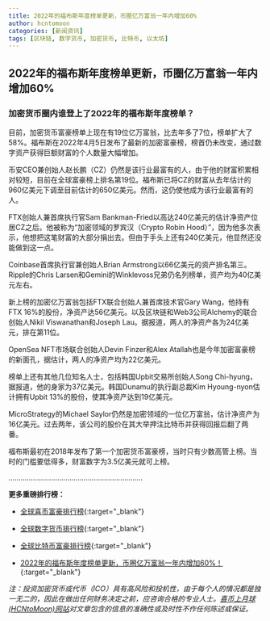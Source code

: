 ```yaml
---
title: 2022年的福布斯年度榜单更新，币圈亿万富翁一年内增加60%
author: hcntomoon
categories: [新闻资讯]
tags: [区块链, 数字货币, 加密货币, 比特币, 以太坊]
---
```



## 2022年的福布斯年度榜单更新，币圈亿万富翁一年内增加60%

### 加密货币圈内谁登上了2022年的福布斯年度榜单？

目前，加密货币富豪榜单上现在有19位亿万富翁，比去年多了7位，榜单扩大了58%。福布斯在2022年4月5日发布了最新的加密富豪榜，榜首仍未改变，通过数字资产获得巨额财富的个人数量大幅增加。

币安CEO兼创始人赵长鹏（CZ）仍然是该行业最富有的人，由于他的财富积累相对较短，目前在全球富豪榜上排名第19位。福布斯已将CZ的财富从去年估计的960亿美元下调至目前估计的650亿美元。然而，这仍使他成为该行业最富有的人。

FTX创始人兼首席执行官Sam Bankman-Fried以高达240亿美元的估计净资产位居CZ之后。他被称为“加密领域的罗宾汉（Crypto Robin Hood）”，因为他多次表示，他想把这笔财富的大部分捐出去。但由于手头上还有240亿美元，他显然还没能做到这一点。

Coinbase首席执行官兼创始人Brian Armstrong以66亿美元的资产排名第三。Ripple的Chris Larsen和Gemini的Winklevoss兄弟仍名列榜单，资产均为40亿美元左右。

新上榜的加密亿万富翁包括FTX联合创始人兼首席技术官Gary Wang，他持有FTX 16%的股份，净资产达56亿美元。以及区块链和Web3公司Alchemy的联合创始人Nikil Viswanathan和Joseph Lau。据报道，两人的净资产各为24亿美元，排在第11位。

OpenSea NFT市场联合创始人Devin Finzer和Alex Atallah也是今年加密富豪榜的新面孔，据估计，两人的净资产均为22亿美元。

榜单上还有其他几位知名人士，包括韩国Upbit交易所创始人Song Chi-hyung，据报道，他的身家为37亿美元。韩国Dunamu的执行副总裁Kim Hyoung-nyon估计拥有Upbit 13%的股份，使其净资产达到19亿美元。

MicroStrategy的Michael Saylor仍然是加密领域的一位亿万富翁，估计净资产为16亿美元。过去两年，该公司的股价在其大举押注比特币并获得回报后翻了两番。

福布斯最初在2018年发布了第一个加密货币富豪榜，当时只有少数高管上榜。当时的门槛要低得多，财富数字为3.5亿美元就可上榜。


…………………………………………………………

**更多重磅排行榜：**

- [全球喜币富豪排行榜](/posts/%E5%85%A8%E7%90%83%E5%96%9C%E5%B8%81%E5%AF%8C%E8%B1%AA%E6%8E%92%E8%A1%8C%E6%A6%9C/){:target="_blank"}

- [全球数字货币排行榜](/posts/%E5%85%A8%E7%90%83%E6%95%B0%E5%AD%97%E8%B4%A7%E5%B8%81%E6%8E%92%E8%A1%8C%E6%A6%9C/){:target="_blank"}

- [全球比特币富豪排行榜](/posts/%E5%85%A8%E7%90%83%E6%AF%94%E7%89%B9%E5%B8%81%E5%AF%8C%E8%B1%AA%E6%8E%92%E8%A1%8C%E6%A6%9C/){:target="_blank"}

- [2022年的福布斯年度榜单更新，币圈亿万富翁一年内增加60%！](/posts/2022%E5%B9%B4%E7%9A%84%E7%A6%8F%E5%B8%83%E6%96%AF%E5%B9%B4%E5%BA%A6%E6%A6%9C%E5%8D%95/){:target="_blank"}

*注：投资加密货币或代​​币（ICO）具有高风险和投机性，由于每个人的情况都是独一无二的，因此在做出任何财务决定之前，应咨询合格的专业人士。[喜币上月球(HCNtoMoon)网站](https://hcntomoon.github.io)对文章包含的信息的准确性或及时性不作任何陈述或保证。*